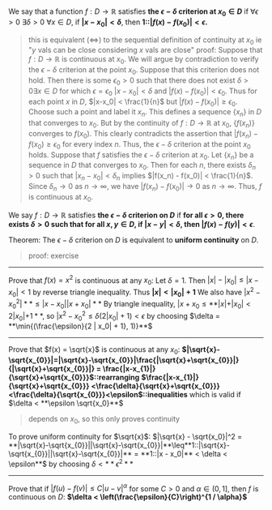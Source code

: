 We say that a function $f: D \rightarrow \mathbb{R}$ satisfies **the $\epsilon-\delta$ criterion at $x_0 \in D$** if $\forall \epsilon > 0 \: \exists \delta > 0 \: \forall x \in D$, if **$|x - x_0| < \delta$**, then **1::$|f(x) - f(x_0)| < \epsilon$.**
> this is equivalent ($\iff$) to the sequential definition of continuity at $x_0$
> ie "$y$ vals can be close considering $x$ vals are close"
> proof: 
> Suppose that $f: D \rightarrow \mathbb{R}$ is continuous at $x_0$. We will argue by contradiction to verify the $\epsilon-\delta$ criterion at the point $x_0$. Suppose that this criterion does not hold. Then there is some $\epsilon_0 > 0$ such that there does not exist $\delta > 0 \exists x \in D$ for which $\epsilon = \epsilon_0$ $|x - x_0| < \delta$ and $|f(x) - f(x_0)| < \epsilon_0$. Thus for each point $x$ in $D$, $|x-x_0| < \frac{1}{n}$ but $|f(x) - f(x_0)| \geq \epsilon_0$. Choose such a point and label it $x_n$. This defines a sequence $\{x_n\}$ in $D$ that converges to $x_0$. But by the continuity of $f: D \rightarrow \mathbb{R}$ at $x_0$, $\{f(x_n)\}$ converges to $f(x_0)$. This clearly contradicts the assertion that $|f(x_n) - f(x_0) \geq \epsilon_0$ for every index $n$. Thus, the $\epsilon-\delta$ criterion at the point $x_0$ holds. Suppose that $f$ satisfies the $\epsilon-\delta$ criterion at $x_0$. Let $\{x_n\}$ be a sequence in $D$ that converges to $x_0$. Then for each $n$, there exists $\delta_n > 0$ such that $|x_n - x_0| < \delta_n$ implies $|f(x_n) - f(x_0)| < \frac{1}{n}$. Since $\delta_n \rightarrow 0$ as $n \rightarrow \infty$, we have $|f(x_n) - f(x_0)| \rightarrow 0$ as $n \rightarrow \infty$. Thus, $f$ is continuous at $x_0$.

We say $f: D \rightarrow \mathbb{R}$ satisfies **the $\epsilon-\delta$ criterion on $D$** if **for all $\epsilon > 0$, there exists $\delta > 0$ such that for all $x, y \in D$, if $|x - y| < \delta$, then $|f(x) - f(y)| < \epsilon$**.

Theorem: The $\epsilon-\delta$ criterion on $D$ is equivalent to **uniform continuity** on $D$.
> proof: exercise

***

Prove that $f(x) = x^2$ is continuous at any $x_0$:
Let $\delta = 1.$ Then $|x| - |x_0| \leq |x - x_0| < 1$ by reverse triangle inequality. Thus **$|x| < |x_0| + 1$**
We also have $|x^2 - x_0^2| **\leq |x - x_0| |x + x_0|**$
By triangle inequality, $|x + x_0 \leq **|x| + |x_0| < 2 |x_0| + 1**$, so $|x^2 - x_0^2 \leq \delta (2 |x_0| + 1) < \epsilon$ by choosing $\delta = **\min{(\frac{\epsilon}{2 | x_0| + 1}, 1)}**$ 

***

Prove that $f(x) = \sqrt{x}$ is continuous at any $x_0$:
**$|\sqrt{x}-\sqrt{x_{0}}|=|\sqrt{x}-\sqrt{x_{0}}|\frac{|\sqrt{x}+\sqrt{x_{0}}|}{|\sqrt{x}+\sqrt{x_{0}}|} = \frac{|x-x_{1}|}{\sqrt{x}+\sqrt{x_{0}}}$::rearranging**
**$\frac{|x-x_{1}|}{\sqrt{x}+\sqrt{x_{0}}} <\frac{\delta}{\sqrt{x}+\sqrt{x_{0}}}<\frac{\delta}{\sqrt{x_{0}}}<\epsilon$::inequalities** which is valid if $\delta < **\epsilon \sqrt{x_0}**$
> depends on $x_0$, so this only proves continuity

To prove uniform continuity for $\sqrt{x}$:
$|\sqrt{x} - \sqrt{x_0}|^2 = **|\sqrt{x}-\sqrt{x_{0}}||\sqrt{x}-\sqrt{x_{0}}|**\leq**1::|\sqrt{x}-\sqrt{x_{0}}||\sqrt{x}-\sqrt{x_{0}}|** = **1::|x - x_0|** < \delta < \epsilon**$ by choosing $\delta < **\epsilon^2**$ 

***

Prove that if $|f(u) - f(v)| \leq C |u -v|^\alpha$ for some $C > 0$ and $\alpha \in (0,1]$, then $f$ is continuous on $D$:
**$\delta < \left(\frac{\epsilon}{C}\right)^{1 / \alpha}$** 
